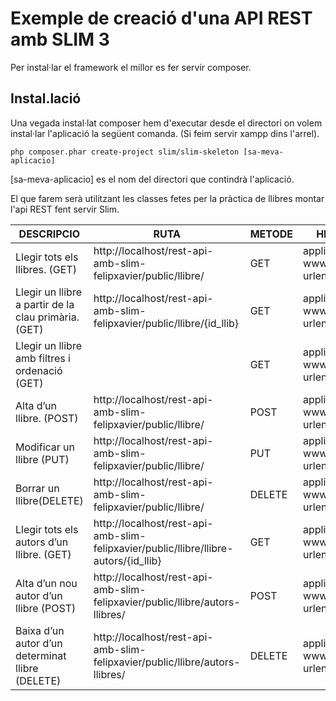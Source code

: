 # Exemple de creació d'una API REST amb SLIM 3

Per instal·lar el framework el millor es fer servir composer.

## Instal.lació

Una vegada instal·lat composer hem d'executar desde el directori on volem instal·lar l'aplicació la següent comanda. (Si feim servir xampp dins l'arrel).

    php composer.phar create-project slim/slim-skeleton [sa-meva-aplicacio]

[sa-meva-aplicacio] es el nom del directori que contindrà l'aplicació. 

El que farem serà utilitzant les classes fetes per la pràctica de llibres montar l'api REST fent servir Slim.


|DESCRIPCIO| RUTA | METODE | HEADER | KEY |
| --- | --- | --- | --- | --- |
|Llegir tots els llibres. (GET)| http://localhost/rest-api-amb-slim-felipxavier/public/llibre/ | GET | application/x-www-form-urlencoded | |
|Llegir un llibre a partir de la clau primària. (GET)| http://localhost/rest-api-amb-slim-felipxavier/public/llibre/{id_llib} | GET | application/x-www-form-urlencoded |id_llib |
|Llegir un llibre amb filtres i ordenació (GET)| | GET | application/x-www-form-urlencoded|  |
|Alta d’un llibre. (POST)| http://localhost/rest-api-amb-slim-felipxavier/public/llibre/ | POST | application/x-www-form-urlencoded | titol,numedicio,llocedicio, anyedicio, ... |
|Modificar un llibre (PUT)| http://localhost/rest-api-amb-slim-felipxavier/public/llibre/ | PUT | application/x-www-form-urlencoded | id_llib, titol,numedicio,llocedicio, anyedicio, ... |
|Borrar un llibre(DELETE)|http://localhost/rest-api-amb-slim-felipxavier/public/llibre/ | DELETE |application/x-www-form-urlencoded | id_llib |
|Llegir tots els autors d’un llibre. (GET)| http://localhost/rest-api-amb-slim-felipxavier/public/llibre/llibre-autors/{id_llib}| GET |application/x-www-form-urlencoded | id_llib |
|Alta d’un nou autor d’un llibre (POST) |http://localhost/rest-api-amb-slim-felipxavier/public/llibre/autors-llibres/| POST|application/x-www-form-urlencoded | id_llib, id_aut |
|Baixa d’un autor d’un determinat llibre (DELETE)|http://localhost/rest-api-amb-slim-felipxavier/public/llibre/autors-llibres/| DELETE| application/x-www-form-urlencoded| id_llib, id_aut|
